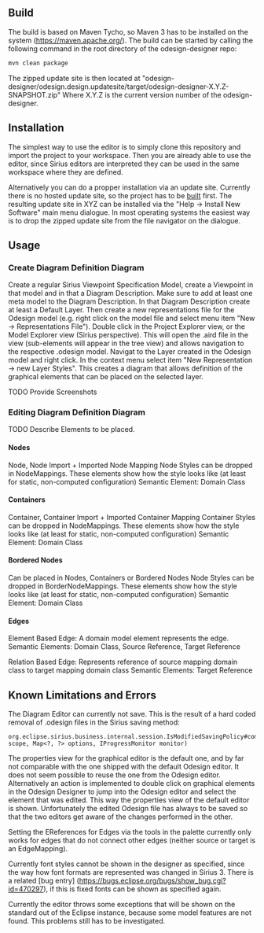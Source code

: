 ## Build

The build is based on Maven Tycho, so Maven 3 has to be installed on the system (https://maven.apache.org/). 
The build can be started by calling the following command in the root directory of the odesign-designer repo:
```bash
mvn clean package
```
The zipped update site is then located at "odesign-designer/odesign.design.updatesite/target/odesign-designer-X.Y.Z-SNAPSHOT.zip"
Where X.Y.Z is the current version number of the odesign-designer.

## Installation

The simplest way to use the editor is to simply clone this repository and import the project to your workspace. Then you are already able to use the editor, since Sirius editors are interpreted they can be used in the same workspace where they are defined.

Alternatively you can do a propper installation via an update site. Currently there is no hosted update site, so the project has to be [built](#build) first. 
The resulting update site in XYZ can be installed via the "Help -> Install New Software" main menu dialogue.
In most operating systems the easiest way is to drop the zipped update site from the file navigator on the dialogue.

## Usage

### Create Diagram Definition Diagram

Create a regular Sirius Viewpoint Specification Model, create a Viewpoint in that model and in that a Diagram Description. Make sure to add at least one meta model to the Diagram Description.
In that Diagram Description create at least a Default Layer. 
Then create a new representations file for the Odesign model (e.g. right click on the model file and select menu item "New -> Representations File"). Double click in the Project Explorer view, 
or the Model Explorer view (Sirius perspective). This will open the .aird file in the view (sub-elements will appear in the tree view) and allows navigation to the respective .odesign model. 
Navigat to the Layer created in the Odesign model and right click. In the context menu select item "New Representation -> new Layer Styles". This creates a diagram that allows definition of the
graphical elements that can be placed on the selected layer.

TODO Provide Screenshots

### Editing Diagram Definition Diagram

TODO Describe Elements to be placed.

#### Nodes 

Node, Node Import + Imported Node Mapping 
Node Styles can be dropped in NodeMappings. These elements show how the style looks like (at least for static, non-computed configuration) 
Semantic Element: Domain Class

#### Containers

Container, Container Import + Imported Container Mapping 
Container Styles can be dropped in NodeMappings. These elements show how the style looks like (at least for static, non-computed configuration) 
Semantic Element: Domain Class

#### Bordered Nodes

Can be placed in Nodes, Containers or Bordered Nodes 
Node Styles can be dropped in BorderNodeMappings. These elements show how the style looks like (at least for static, non-computed configuration) 
Semantic Element: Domain Class

#### Edges

Element Based Edge: A domain model element represents the edge. 
Semantic Elements: Domain Class, Source Reference, Target Reference 

Relation Based Edge: Represents reference of source mapping domain class to target mapping domain class 
Semantic Elements: Target Reference 

## Known Limitations and Errors

The Diagram Editor can currently not save. This is the result of a hard coded removal of .odesign files in the Sirius saving method:
```
org.eclipse.sirius.business.internal.session.IsModifiedSavingPolicy#computeResourcesToSave(Set<Resource> scope, Map<?, ?> options, IProgressMonitor monitor) 
```

The properties view for the graphical editor is the default one, and by far not comparable with the one shipped with the default Odesign editor.
It does not seem possible to reuse the one from the Odesign editor. Alternatively an action is implemented to double click on graphical elements in the 
Odesign Designer to jump into the Odesign editor and select the element that was edited. This way the properties view of the default editor is shown.
Unfortunately the edited Odesign file has always to be saved so that the two editors get aware of the changes performed in the other.

Setting the EReferences for Edges via the tools in the palette currently only works for edges that do not connect other edges (neither source or target is an EdgeMapping). 

Currently font styles cannot be shown in the designer as specified, since the way how font formats are represented was changed in Sirius 3.
There is a related [bug entry] (https://bugs.eclipse.org/bugs/show_bug.cgi?id=470297), if this is fixed fonts can be shown as specified again.

Currently the editor throws some exceptions that will be shown on the standard out of the Eclipse instance, because some model features are not found.
This problems still has to be investigated.
